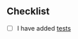 ## Checklist

- [ ] I have added [tests](https://www.cursorless.org/docs/contributing/test-case-recorder/)
